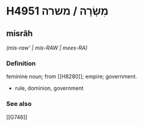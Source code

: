 # H4951 מִשְׂרָה / משרה

## misrâh

_(mis-raw' | mis-RAW | mees-RA)_

### Definition

feminine noun; from [[H8280]]; empire; government.

- rule, dominion, government
### See also

[[G746]]

